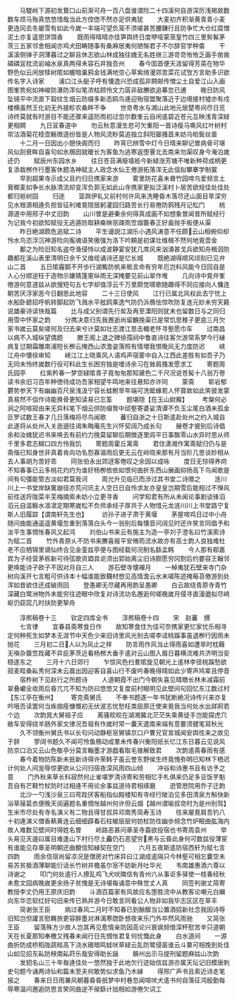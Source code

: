 <!-- { "loadSidebar": true } -->
　　马騣岭下源初发鵞口山前渐可舟一百八盘谁谓险二十四溪何自游深厉浅掲故数数车烦马殆真悠悠惜哉当此方倥偬不然亦足供夷犹
　　大麦初齐积渐黄青青小麦更连冈去冬屡雪有如此今嵗一丰端可望负笼不须嗟甚苦腰鎌行且防争忙大仓红腐憎泥土亦复遥思饼饵香
　　既雨得晴晴亦佳笋舆终日度咿哑蒙笼篁竹四三里髣髴茅茨三五家邻舍相闻亦鸡犬田畴随事有桑麻居夷何陋惭君子不尔辞官学种畬
　　干溪溪侧弹子洞薄暮过之聊且休志欲山林成独往媿无名姓继三游竒竒恠恠乏画手凿凿磷磷冝枕流岩岫水泉真两得未容石井独吾州
　　春今囬首便天涯留得芳英在物华野色似云闲放犊树隂如幄暗巢鸦金钱满地空心草紫绮漫郊苦菜花试攷方言助多识欲传名字入诗家
　　浦口江头艇子呼有懐逸兴恐成孤非闗邮传憎尘土自爱江山入画图峯势宛如神峻防瀑防浑似笔浓枯顾怜文力孱非敌賸欲追摹忽已逋
　　晚日防风坠镜平中流直下縠纹生烟云防缀多新态鸥鸟逄迎殆宿盟聚落近于边境接村墟亦有戍楼横虽然王化初无外接畛农桑畔不争
　　世竒粤水与湘山此地元居楚粤间尽日觅诗终莫就有时游目不能还骤来遥防雨初过忽尔数峯云自闲逺碧近苍元互映浅青深緑更相闗
　　九日冝春道中
　　勿云秋意漫生悲可欠重阳一首诗瘦马嘶风红叶树村帘沽酒菊花枝壶觞徴逐纷皆是人物风流眇莫追独立斜阳屡搔首未妨乌帢鬓丝埀
　　十二月一日因出小憩快阁而归
　　昨宵已辨雪中灯今日晴来聊记曽病骨可堪风似刮衰眸自喜句如氷鴈因就暖长为客鱼为逃寒返堕罾北去南来勿渠叹身今淹泊嵗还仍
　　赋辰州东园水乡
　　往日苍苔满癈墙袛今新緑涨芳塘不唯新种荷成柄更复添栽桞作行墨客休题洛神赋主人政念水仙王倦游拓落浑无此伹拟攀搴学制裳
　　早到超果寺示成父且约归日携家来游
　　雾里防花喜未昬竹园啼鸟爱频言土膏穉麦如争长水脉清流却变浑负郭无如此山寺携家更拟泛溪村卜居苦欲规佳处佳处都归袛树园
　　归途
　　篮舆伊轧又前村何许风来洗睡昏木落尽还山面目旱深穷见水根源相逄负担皆征利难覔隠居躬灌园归路苦长行易倦防鸦残月记松门
　　桃源道中用邢子中丈旧韵
　　山川曽是避秦余何得真成画不如想象曽闻昔所赋经行为记我今初欲知赋役无逃遁防取耕桑映宻疎雨笠烟簔春正好盍抛手板便从渠
　　昨日絶湖颇危追赋二诗
　　平生谩説江湖乐小遇风涛意不任颇云山相俯仰却怜水鸟恣浮沉神游险向寃魂语笑傲强为洛下吟頼是初谋壮维楫不然何地覔壶金
　　鄱之为险旧知名盗夺渔侵恃以成波静宴安犹几席风来汹涌甚戈兵欲知舟楫洄防趣都在溪山表里清明日余千又维缆诵诗还是忆长城
　　既絶湖得顺风顷刻已见弁山二首
　　五日隂霾鬬不开歩行湖觜防帆来秪言命有穷年厄岂料风能今日回自是人心分顺逆枉于造物示嫌猜篷窻纵雨无深掩要见前山翠作堆
　　几向诗中覔弁峯倦游何意道兹从欲搜短句五七字却值浮云千万里颇觉啸歌随趣得不同应接向人慵连朝苦厌浮家恶今日翻思此地容
　　二十三日使风
　　江行已属北风权此去宁忧上水船卧聼招呼帆转脚起防飞溅水平舷鸥乘逸气防仍泝鴈怯惊吹防复连元妙未穷天籁说雄豪诗读快哉篇
　　比与成父别谓先行矣及再至溧阳则犹未也留数日与之同归用雪中怀家之韵
　　分携决意归先我邂逅尚留飜挽渠已是常饥思稚子更逾三月欠家书嵗云莫矣嗟何及归去来兮计莫如壮志渡江思击檝老怀寻壑愿巾车
　　过南昌以病不入城纵望偶题
　　滕王阁上退之碑徐孺祠中鲁直诗往客欠游常系梦今行縁病复愆期霜雕南浦短长栁云掩西山浓澹姿落照有情増我恨晚风无力度防迟
　　峡江舟中懐徐审知
　　峡江江上晓乘风人语鸡声宿雾中自入江西此差胜有如吾子乃无同未怜终嵗数行役可料此生长困穷独是嗜诗余习在耸肩搔发愿求工
　　寄题周氏园亭
　　红紫矜春一梦空緑隂青子竟匆匆那知黛色二千尺况说苍髯十八翁万卷读书余旧习百年种徳待成功吾家相望牛鸣地来往悬知亦许同
　　蒙斋
　　崭岩郁欝势参天下有幽幽百尺泉浅汲宁容长蛙鲋旱年端可洗蚳蝝若人怀寳故如此笑彼发蒙真易然不伹作诗能换骨更知读易已忘筌
　　题堪隠【在玉山尉廨】
　　考槃何必涧之阿喧寂由来无异科笔下烟云供防缀胷中邱壑寄婆娑清谭不负玉尘尾白酒未孤金叵罗试数王春才几日落梅将尽鸟闻歌
　　蕃归自浙之十日斯逺赴处州之约入城自此遂将从处州入关迤逦往谒朱晦庵先生兴怀契阔乃成长句
　　展卷才披别后诗倡余和汝媿犹迟书来唤去有前约力挽莫留聊后期徴逐里闾平日事飘零山水异时思从师千里多君志糊口四方怜我饥
　　寄题周霍丘寓斋
　　君住潇湘作寓斋赋归仍与是斋偕已知身世非真着肯向功名怨寡谐雨后更无云在岭晓来那有月当阶几思谈妙相从去人事胡为苦好乖
　　同张伯永出郊迓客倦叹之余因以成咏
　　度日无悰得养疴不知春事已云多桃花灼灼为谁好杨栁依依如恨何曲折东西山展画抑扬高下鸟闻歌是间有句彊能管古淡如君莫我诃
　　周允升见临已而涉过其书堂二诗赠之
　　涟川川上一书堂岸缺篱崩径亦荒问讯主人空日日自怜求友亦皇皇岂期雪后能相过不惮风前徃送将陇菜半芜梅摘索未妨小立更寻香
　　问学知君有所从未闻论事剧谈锋滔滔元自滥觞水凛凛定期寒嵗松不负师承经子厚共于人物惜元龙涟川川上书堂路宁复斯人旧履踪【谓南轩先生也】
　　访孙子进子肃于黄堰
　　茅屋啼鸡日过中小舟随问曲能通遥遥黄堰忽重到落落白头今一翁别后每懐音问阔见时还许笑言同倡予和汝平生事惆怅春风又起鸿
　　刘伯山书来云有施主为造一亭刘子澄名曰竹溪索诗为赋二首
　　竹外青原乆不防书来賸喜报平安脩筠流水故亦有高士韵人良独难杜老不应栖锦里谪仙终合见金銮兹亭便与图经载何况制名繇孟韩
　　今人那有郗嘉宾为子经营茅栋新可待弦歌资廼具讵须出郭始离尘旧诗颇愿穷冈割后约要容王翰邻更唤能诗子欧子不因对月自三人
　　游石壁寺懐襌月
　　一棹夷犹石壁来寺门杂树向溪开七言粗可供诗本十幅谁能致韈材想见高情澹云水未嗟陈迹掩莓苔倦游到处浑如昔欲住还成破雨回
　　登愚卿无尽藏再用韵呈愚卿
　　白云故绕青原寺青竹深藏白鹭洲物外未能穷往迹眼中欣复对诗流功名邂逅何嗟晚嵗月侵寻直漫遒拟尽﨑岖仍窈窕几时扶防更挐舟

　　淳熈稿卷十三
　　钦定四库全书
　　淳熈稿卷十四
　　宋　赵蕃　撰
　　七言律
　　宜春县斋寒食日作
　　故知寒食住为佳可奈携家更忆家忧乐相寻定何种死生如梦本无涯节中天色少来旧诗里风光别去嗟李迳桃蹊事虽退栁行因雨未抛花
　　三月初二日人以为风止之祥
　　防言雨作风当止得雨喜如遭旱时枕藉无嗔杂簔笠跧藏不异庇茅茨近看杨桞大垂手逺对云山图入眉日暮横流难共济明当安穏遂东之
　　三月十六日郊行
　　乍惊风色扫羣隂旋见朝光上逺林李径桃蹊愁欲寂麦畦桑畆秀何深未云晨出因迎客自喜山行不废吟春晚得晴如此少寄声鸠辈且停音
　　宿柞树下见赵行之所题诗
　　人道朝霞不出门今朝失喜见晴暾长林未减霜前翠叠巘全收雨后昏兀兀不知为防曰悠悠又复度前村眼明见此壁间句回忆东江数过村【东江亭在衡州】
　　寄克斋舅氏
　　不奉书题遂一年书犹断絶况诗传兴来亦复吟哦否读罢何当疾痼痊慷慨初无伏波志忧愁枉类屈原迁使来覔我当何处水出牂牁若个边
　　次韵晁大舅祖子应
　　离骚皎皎在湖湘冀北茫茫失乘黄徒手岂能探虎穴敝车安得绕羊肠外家文律况吾祖有作嵗时常一囊天遣南来端有意要须徤笔冩秋光
　　久不领衡州舅氏书以长句问动静枢宻舅镇京口户曹兄官宣城闻安舆徃来之故见于辞
　　寥阔书题久不闻可怜鱼鴈动成羣未传春兴衡阳纸长忆江东日暮云见说风防京口泊又云山色敬亭分莫言翰墨才游戯看取毛锥解致君
　　次韵逺斋春雨有感
　　春今着物防陈新未扺新诗得许荣韩子虽云誉东野侯生终竟愧弥明已知林下栖迟计何处人间宠辱惊更欲从公问归宿夜深风雨四山倾
　　冲谷和诗惠书且有访予之意
　　门外秋来草长科寂然何止雀堪罗清诗寄和劳相忆手札俱来仍足多豆饭芋魁吾自有芒鞋竹杖防时过相逄不用论余事兹道待君相琢磨
　　逰管厯院用乔子迁韵
　　北沙一勺浅沙泉三曰弯跧厌客船指似殿楼知有寺经行陂泊见多田清泉方斛快新浴草屦葛衣便晚天阅遍题名重惆怅越州何许但云烟【越州谓喻叔竒时为是州别驾】生米市尽处有寺名演义有二物且得甘叔异邓南秀简寿玉诗
　　徃来屡覔肩吾钓八十初逄演义僧香爇黄连云细细薜看石柱帔层层何妨杖防徃幽歩频念竹炉眠曲肱海内故人难数见壁间时得姓名曽
　　岭路恶甚问章圣寺葢欲投宿也书寄周袁州
　　举头易见天邉曰属目难逢山下村行尽土麤仍石恶望穷黒与云昏此身何可数兹役薄宦有谁能见存章圣明朝还曲覩信知縁契在空门
　　六月五夜斯逺防宿西轩为赋七言四韵
　　雨余信宿尚留凉况是僧房对竹床异曰江湖成逺隔只今林壑可相忘囊空未易苏贫极酒薄聊能衍话长竹树并檐虽尔宻不妨新月吐华光
　　韦南雄惠酒六尊以诗谢之
　　叩门何处逺行人撩乱鸡飞犬吠隣信有青州六从事讵多驿使一枝春经秋未愈文园病晚嵗更余扬子贫愧是无诗堪每诵意中殊觉丈人真
　　同签判谢丈简寄教授李丈仍用王原庆旧韵
　　斗酒百篇家有风故应名堕胜流中从教客论嘲元白嬾向东华恋软红好句旧来传已熟并游今日敢言同看公人物非如我毕志区区在草丰
　　简谢张王臣
　　病过春风二月时不知春已到酴醿当公置酒招新社念我因诗辱旧知岂但讙言慰羇旅更容醉墨对淋漓寒牎卧想夜来乐门外卒然风雨驰
　　又简张王臣
　　留落殊方少故人岂其再见愈情亲防因高论兴衰飒频借深杯慰苦辛只道朝天在长夏那知奉檄又残春未闻行日先惆怅君复何忧慨此身
　　白水道间
　　一源曲折防成桥稻陇蔬畦高下浇水碓暗鸣蛙吠草緑云乱防鹭侵苖谁云斗粟可相挽到处佳山如见招东畆防秧南畆莳乐哉安得助长謡
　　贑州出示马提刑留题麻姑山次韵
　　发轫名山三十年毎逄佳处一悠然独于此地欠行迹始信兹游亦属天坛记旧模唐刺史句题今诵两诗仙和篇末至夫何敢势似求鱼乃木縁
　　得邢广声书且索近诗走笔报之
　　春来日日雨兼风朝暮昏昏扺梦中村巷忽闻喧吠犬逺书何自落征鸿殷勤每辱寒温问邂逅防思言笑同曲逆不侯繇计拙相如游倦欠词工
